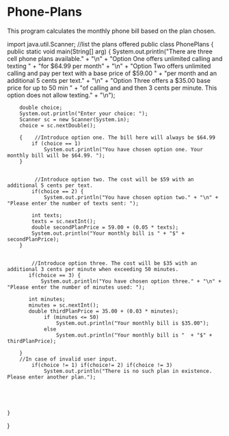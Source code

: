 # Phone-Plans
This program calculates the monthly phone bill based on the plan chosen.

import java.util.Scanner;
//list the plans offered
public class PhonePlans {
    public static void main(String[] arg) {
        System.out.println("There are three cell phone plans available." + "\n" + "Option One offers unlimited calling and texting " +
                "for $64.99 per month" + "\n" + "Option Two offers unlimited calling and pay per text with a base price of $59.00 " +
                "per month and an additional 5 cents per text." + "\n" + "Option Three offers a $35.00 base price for up to 50 min " +
                "of calling and and then 3 cents per minute. This option does not allow texting." + "\n");


        double choice;
        System.out.println("Enter your choice: ");
        Scanner sc = new Scanner(System.in);
        choice = sc.nextDouble();

        {    //Introduce option one. The bill here will always be $64.99
            if (choice == 1)
                System.out.println("You have chosen option one. Your monthly bill will be $64.99. ");
        }


             //Introduce option two. The cost will be $59 with an additional 5 cents per text.
            if(choice == 2) {
                System.out.println("You have chosen option two." + "\n" + "Please enter the number of texts sent: ");

            int texts;
            texts = sc.nextInt();
            double secondPlanPrice = 59.00 + (0.05 * texts);
            System.out.println("Your monthly bill is " + "$" + secondPlanPrice);
        }


            //Introduce option three. The cost will be $35 with an additional 3 cents per minute when exceeding 50 minutes.
           if(choice == 3) {
               System.out.println("You have chosen option three." + "\n" + "Please enter the number of minutes used: ");

           int minutes;
           minutes = sc.nextInt();
           double thirdPlanPrice = 35.00 + (0.03 * minutes);
                if (minutes <= 50)
                    System.out.println("Your monthly bill is $35.00");
                else
                    System.out.println("Your monthly bill is "  + "$" + thirdPlanPrice);

        }
        //In case of invalid user input.
            if(choice != 1) if(choice!= 2) if(choice != 3)
                System.out.println("There is no such plan in existence. Please enter another plan.");





    }
}
